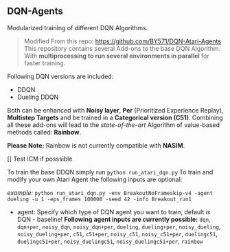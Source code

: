 ## DQN-Agents
Modularized training of different DQN Algorithms.
> Modified From this repo: https://github.com/BY571/DQN-Atari-Agents
> This repository contains several Add-ons to the base DQN Algorithm. 
> With **multiprocessing to run several environments in parallel** for faster training.  

Following DQN versions are included:

- DDQN
- Dueling DDQN

Both can be enhanced with **Noisy layer**, **Per** (Prioritized Experience Replay), **Multistep Targets** and be trained in a **Categorical version (C51)**. Combining all these add-ons will lead to the *state-of-the-art* Algorithm of value-based methods called: **Rainbow**. 


**Please Note:** Rainbow is not currently compatible with **NASIM**.

[] Test ICM if posssible

To train the base DDQN simply run ``python run_atari_dqn.py``
To train and modify your own Atari Agent the following inputs are optional:

*example:* ``python run_atari_dqn.py -env BreakoutNoFrameskip-v4 -agent dueling -u 1 -eps_frames 100000 -seed 42 -info Breakout_run1``
- agent: Specify which type of DQN agent you want to train, default is DQN - baseline! **Following agent inputs are currently possible:** ``dqn``, ``dqn+per``, ``noisy_dqn``, ``noisy_dqn+per``, ``dueling``, ``dueling+per``, ``noisy_dueling``, ``noisy_dueling+per``, ``c51``, ``c51+per``, ``noisy_c51``, ``noisy_c51+per``, ``duelingc51``, ``duelingc51+per``, ``noisy_duelingc51``, ``noisy_duelingc51+per``, ``rainbow``
